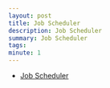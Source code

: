 ```yaml
---
layout: post
title: Job Scheduler
description: Job Scheduler
summary: Job Scheduler
tags: 
minute: 1
---
```

* [Job Scheduler](https://github.com/codechacha/JobScheduler)